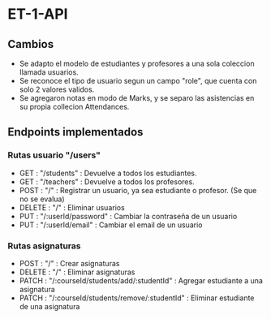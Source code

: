 # ET-1-API


## Cambios

- Se adapto el modelo de estudiantes y profesores a una sola coleccion llamada usuarios.
- Se reconoce el tipo de usuario segun un campo "role", que cuenta con solo 2 valores validos.
- Se agregaron notas en modo de Marks, y se separo las asistencias en su propia collecion Attendances.

## Endpoints implementados

### Rutas usuario "/users"

- GET : "/students" : Devuelve a todos los estudiantes.
- GET : "/teachers" : Devuelve a todos los profesores.
- POST : "/" : Registrar un usuario, ya sea estudiante o profesor. (Se que no se evalua)
- DELETE : "/" : Eliminar usuarios
- PUT : "/:userId/password" : Cambiar la contraseña de un usuario
- PUT : "/:userId/email" : Cambiar el email de un usuario

### Rutas asignaturas

- POST : "/" : Crear asignaturas
- DELETE : "/" : Eliminar asignaturas
- PATCH : "/:courseId/students/add/:studentId" : Agregar estudiante a una asignatura
- PATCH : "/:courseId/students/remove/:studentId" : Eliminar estudiante de una asignatura
